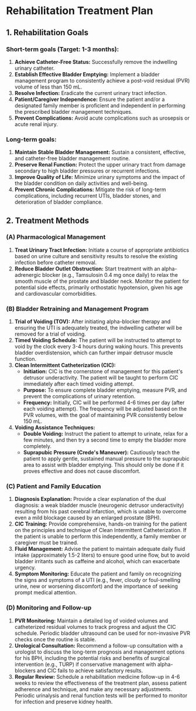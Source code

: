 # Rehabilitation Treatment Plan

## 1. Rehabilitation Goals

### Short-term goals (Target: 1-3 months):
1.  **Achieve Catheter-Free Status:** Successfully remove the indwelling urinary catheter.
2.  **Establish Effective Bladder Emptying:** Implement a bladder management program to consistently achieve a post-void residual (PVR) volume of less than 150 mL.
3.  **Resolve Infection:** Eradicate the current urinary tract infection.
4.  **Patient/Caregiver Independence:** Ensure the patient and/or a designated family member is proficient and independent in performing the prescribed bladder management techniques.
5.  **Prevent Complications:** Avoid acute complications such as urosepsis or acute renal injury.

### Long-term goals:
1.  **Maintain Stable Bladder Management:** Sustain a consistent, effective, and catheter-free bladder management routine.
2.  **Preserve Renal Function:** Protect the upper urinary tract from damage secondary to high bladder pressures or recurrent infections.
3.  **Improve Quality of Life:** Minimize urinary symptoms and the impact of the bladder condition on daily activities and well-being.
4.  **Prevent Chronic Complications:** Mitigate the risk of long-term complications, including recurrent UTIs, bladder stones, and deterioration of bladder compliance.

## 2. Treatment Methods

### (A) Pharmacological Management
1.  **Treat Urinary Tract Infection:** Initiate a course of appropriate antibiotics based on urine culture and sensitivity results to resolve the existing infection before catheter removal.
2.  **Reduce Bladder Outlet Obstruction:** Start treatment with an alpha-adrenergic blocker (e.g., Tamsulosin 0.4 mg once daily) to relax the smooth muscle of the prostate and bladder neck. Monitor the patient for potential side effects, primarily orthostatic hypotension, given his age and cardiovascular comorbidities.

### (B) Bladder Retraining and Management Program
1.  **Trial of Voiding (TOV):** After initiating alpha-blocker therapy and ensuring the UTI is adequately treated, the indwelling catheter will be removed for a trial of voiding.
2.  **Timed Voiding Schedule:** The patient will be instructed to attempt to void by the clock every 3-4 hours during waking hours. This prevents bladder overdistension, which can further impair detrusor muscle function.
3.  **Clean Intermittent Catheterization (CIC):**
    *   **Initiation:** CIC is the cornerstone of management for this patient's detrusor underactivity. The patient will be taught to perform CIC immediately after each timed voiding attempt.
    *   **Purpose:** To ensure complete bladder emptying, measure PVR, and prevent the complications of urinary retention.
    *   **Frequency:** Initially, CIC will be performed 4-6 times per day (after each voiding attempt). The frequency will be adjusted based on the PVR volumes, with the goal of maintaining PVR consistently below 150 mL.
4.  **Voiding Assistance Techniques:**
    *   **Double Voiding:** Instruct the patient to attempt to urinate, relax for a few minutes, and then try a second time to empty the bladder more completely.
    *   **Suprapubic Pressure (Crede's Maneuver):** Cautiously teach the patient to apply gentle, sustained manual pressure to the suprapubic area to assist with bladder emptying. This should only be done if it proves effective and does not cause discomfort.

### (C) Patient and Family Education
1.  **Diagnosis Explanation:** Provide a clear explanation of the dual diagnosis: a weak bladder muscle (neurogenic detrusor underactivity) resulting from his past cerebral infarction, which is unable to overcome even a mild blockage caused by an enlarged prostate (BPH).
2.  **CIC Training:** Provide comprehensive, hands-on training for the patient on the principles and technique of Clean Intermittent Catheterization. If the patient is unable to perform this independently, a family member or caregiver must be trained.
3.  **Fluid Management:** Advise the patient to maintain adequate daily fluid intake (approximately 1.5-2 liters) to ensure good urine flow, but to avoid bladder irritants such as caffeine and alcohol, which can exacerbate urgency.
4.  **Symptom Monitoring:** Educate the patient and family on recognizing the signs and symptoms of a UTI (e.g., fever, cloudy or foul-smelling urine, new or worsening discomfort) and the importance of seeking prompt medical attention.

### (D) Monitoring and Follow-up
1.  **PVR Monitoring:** Maintain a detailed log of voided volumes and catheterized residual volumes to track progress and adjust the CIC schedule. Periodic bladder ultrasound can be used for non-invasive PVR checks once the routine is stable.
2.  **Urological Consultation:** Recommend a follow-up consultation with a urologist to discuss the long-term prognosis and management options for his BPH, including the potential risks and benefits of surgical intervention (e.g., TURP) if conservative management with alpha-blockers and CIC fails to achieve satisfactory results.
3.  **Regular Review:** Schedule a rehabilitation medicine follow-up in 4-6 weeks to review the effectiveness of the treatment plan, assess patient adherence and technique, and make any necessary adjustments. Periodic urinalysis and renal function tests will be performed to monitor for infection and preserve kidney health.